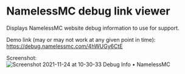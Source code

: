 # NamelessMC debug link viewer

Displays NamelessMC website debug information to use for support.

Demo link (may or may not work at any given point in time): https://debug.namelessmc.com/4hWUGy6CtE

Screenshot: ![Screenshot 2021-11-24 at 10-30-33 Debug Info • NamelessMC](https://user-images.githubusercontent.com/26070412/143294914-55d8a300-6e0b-4a34-91f4-054cdce1a17c.png)
